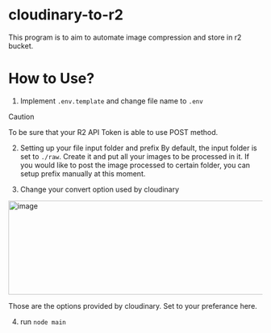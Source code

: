 # cloudinary-to-r2
This program is to aim to automate image compression and store in r2 bucket.

# How to Use?
1. Implement `.env.template` and change file name to `.env`
> [!CAUTION]
> To be sure that your R2 API Token is able to use POST method.

2. Setting up your file input folder and prefix
By default, the input folder is set to `./raw`. Create it and put all your images to be processed in it.
If you would like to post the image processed to certain folder, you can setup prefix manually at this moment.

3. Change your convert option used by cloudinary
<img width="701" height="186" alt="image" src="https://github.com/user-attachments/assets/d7eb9676-c853-4416-98c2-cd5ea955d230" />

Those are the options provided by cloudinary. Set to your preferance here.

4. run `node main`
